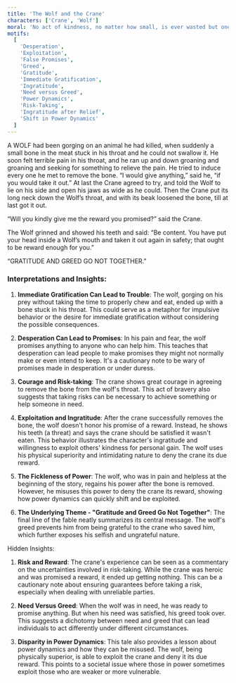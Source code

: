 ```yaml
---
title: 'The Wolf and the Crane'
characters: ['Crane', 'Wolf']
moral: 'No act of kindness, no matter how small, is ever wasted but one should be cautious of who the benefactor is.'
motifs:
  [
    'Desperation',
    'Exploitation',
    'False Promises',
    'Greed',
    'Gratitude',
    'Immediate Gratification',
    'Ingratitude',
    'Need versus Greed',
    'Power Dynamics',
    'Risk-Taking',
    'Ingratitude after Relief',
    'Shift in Power Dynamics'
  ]
---
```


A WOLF had been gorging on an animal he had killed, when suddenly a small bone in the meat stuck in his throat and he could not swallow it. He soon felt terrible pain in his throat, and he ran up and down groaning and groaning and seeking for something to relieve the pain. He tried to induce every one he met to remove the bone. “I would give anything,” said he, “if you would take it out.” At last the Crane agreed to try, and told the Wolf to lie on his side and open his jaws as wide as he could. Then the Crane put its long neck down the Wolf’s throat, and with its beak loosened the bone, till at last got it out.

“Will you kindly give me the reward you promised?” said the Crane.

The Wolf grinned and showed his teeth and said: “Be content. You have put your head inside a Wolf’s mouth and taken it out again in safety; that ought to be reward enough for you.”

“GRATITUDE AND GREED GO NOT TOGETHER.”

### Interpretations and Insights:

1. **Immediate Gratification Can Lead to Trouble**: The wolf, gorging on his prey without taking the time to properly chew and eat, ended up with a bone stuck in his throat. This could serve as a metaphor for impulsive behavior or the desire for immediate gratification without considering the possible consequences.

2. **Desperation Can Lead to Promises**: In his pain and fear, the wolf promises anything to anyone who can help him. This teaches that desperation can lead people to make promises they might not normally make or even intend to keep. It's a cautionary note to be wary of promises made in desperation or under duress.

3. **Courage and Risk-taking**: The crane shows great courage in agreeing to remove the bone from the wolf's throat. This act of bravery also suggests that taking risks can be necessary to achieve something or help someone in need.

4. **Exploitation and Ingratitude**: After the crane successfully removes the bone, the wolf doesn't honor his promise of a reward. Instead, he shows his teeth (a threat) and says the crane should be satisfied it wasn't eaten. This behavior illustrates the character's ingratitude and willingness to exploit others' kindness for personal gain. The wolf uses his physical superiority and intimidating nature to deny the crane its due reward.

5. **The Fickleness of Power**: The wolf, who was in pain and helpless at the beginning of the story, regains his power after the bone is removed. However, he misuses this power to deny the crane its reward, showing how power dynamics can quickly shift and be exploited.

6. **The Underlying Theme - "Gratitude and Greed Go Not Together"**: The final line of the fable neatly summarizes its central message. The wolf's greed prevents him from being grateful to the crane who saved him, which further exposes his selfish and ungrateful nature.

Hidden Insights:

1. **Risk and Reward**: The crane's experience can be seen as a commentary on the uncertainties involved in risk-taking. While the crane was heroic and was promised a reward, it ended up getting nothing. This can be a cautionary note about ensuring guarantees before taking a risk, especially when dealing with unreliable parties.

2. **Need Versus Greed**: When the wolf was in need, he was ready to promise anything. But when his need was satisfied, his greed took over. This suggests a dichotomy between need and greed that can lead individuals to act differently under different circumstances.

3. **Disparity in Power Dynamics**: This tale also provides a lesson about power dynamics and how they can be misused. The wolf, being physically superior, is able to exploit the crane and deny it its due reward. This points to a societal issue where those in power sometimes exploit those who are weaker or more vulnerable.
